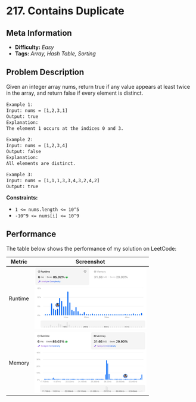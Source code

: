 # 217. Contains Duplicate

## Meta Information
- **Difficulty:** *Easy*
- **Tags:** *Array, Hash Table, Sorting*

## Problem Description
Given an integer array nums, return true if any value appears at least twice in the array, and return false if every element is distinct.
```
Example 1:
Input: nums = [1,2,3,1]
Output: true
Explanation:
The element 1 occurs at the indices 0 and 3.
```

```
Example 2:
Input: nums = [1,2,3,4]
Output: false
Explanation:
All elements are distinct.
```

```
Example 3:
Input: nums = [1,1,1,3,3,4,3,2,4,2]
Output: true
```


**Constraints:**
- ```1 <= nums.length <= 10^5```
- ```-10^9 <= nums[i] <= 10^9```


## Performance
The table below shows the performance of my solution on LeetCode:

| Metric   | Screenshot                                                                                 |
|----------|--------------------------------------------------------------------------------------------|
| Runtime  |<img src="./img/runtime.png" alt="Runtime" width="300">                                    |
| Memory   |<img src="./img/memory.png" alt="Runtime" width="300">                                     |

